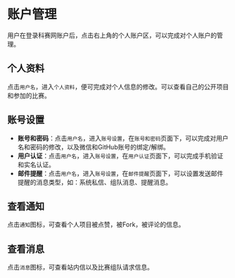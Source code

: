 # 账户管理
用户在登录科赛网账户后，点击右上角的个人账户区，可以完成对个人账户的管理。
## 个人资料
点击`用户名`，进入`个人资料`，便可完成对个人信息的修改。可以查看自己的公开项目和参加的比赛。

## 账号设置
* **账号和密码**：点击`用户名`，进入`账号设置`，在`账号和密码`页面下，可以完成对用户名和密码的修改，以及微信和GitHub账号的绑定/解绑。    
* **用户认证**：点击`用户名`，进入`账号设置`，在`用户认证`页面下，可以完成手机验证和实名认证。    
* **邮件提醒**：点击`用户名`，进入`账号设置`，在`邮件提醒`页面下，可以设置发送邮件提醒的消息类型，如：系统私信、组队消息、提醒消息。

## 查看通知
点击`通知`图标，可查看个人项目被点赞，被Fork，被评论的信息。

## 查看消息
点击`消息`图标，可查看站内信以及比赛组队请求信息。